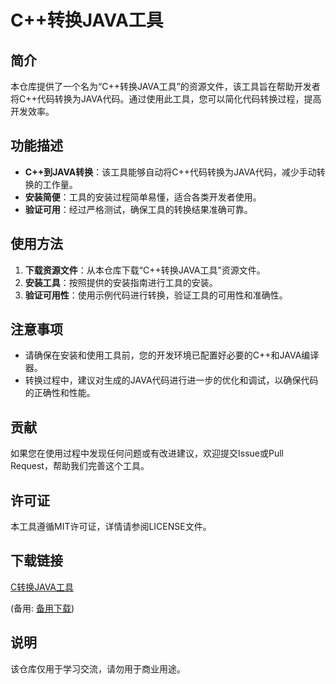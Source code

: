 # C++转换JAVA工具

## 简介
本仓库提供了一个名为“C++转换JAVA工具”的资源文件，该工具旨在帮助开发者将C++代码转换为JAVA代码。通过使用此工具，您可以简化代码转换过程，提高开发效率。

## 功能描述
- **C++到JAVA转换**：该工具能够自动将C++代码转换为JAVA代码，减少手动转换的工作量。
- **安装简便**：工具的安装过程简单易懂，适合各类开发者使用。
- **验证可用**：经过严格测试，确保工具的转换结果准确可靠。

## 使用方法
1. **下载资源文件**：从本仓库下载“C++转换JAVA工具”资源文件。
2. **安装工具**：按照提供的安装指南进行工具的安装。
3. **验证可用性**：使用示例代码进行转换，验证工具的可用性和准确性。

## 注意事项
- 请确保在安装和使用工具前，您的开发环境已配置好必要的C++和JAVA编译器。
- 转换过程中，建议对生成的JAVA代码进行进一步的优化和调试，以确保代码的正确性和性能。

## 贡献
如果您在使用过程中发现任何问题或有改进建议，欢迎提交Issue或Pull Request，帮助我们完善这个工具。

## 许可证
本工具遵循MIT许可证，详情请参阅LICENSE文件。

## 下载链接
[C转换JAVA工具](https://pan.quark.cn/s/7f9a8857ab86) 

(备用: [备用下载](https://pan.baidu.com/s/17mI8ZL7-u7Zvtub1biMLaQ?pwd=1234))

## 说明

该仓库仅用于学习交流，请勿用于商业用途。
